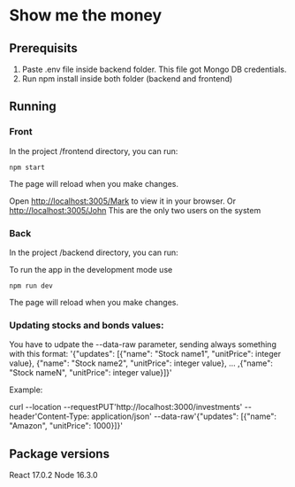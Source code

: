 # Show me the money

## Prerequisits

1. Paste .env file inside backend folder. This file got Mongo DB credentials.
2. Run npm install inside both folder (backend and frontend)

## Running

### Front

In the project /frontend directory, you can run:

`npm start`

The page will reload when you make changes.

Open [http://localhost:3005/Mark](http://localhost:3000) to view it in your browser. Or [http://localhost:3005/John](http://localhost:3000) 
This are the only two users on the system

### Back

In the project /backend directory, you can run:

To run the app in the development mode use

`npm run dev`

The page will reload when you make changes.

### Updating stocks and bonds values:

You have to udpate the --data-raw parameter, sending always something with this format:
'{"updates": [{"name": "Stock name1", "unitPrice": integer value}, {"name": "Stock name2", "unitPrice": integer value}, ... ,{"name": "Stock nameN", "unitPrice": integer value}]}'

Example:

curl --location --requestPUT'http://localhost:3000/investments' --header'Content-Type: application/json' --data-raw'{"updates": [{"name": "Amazon", "unitPrice": 1000}]}'

## Package versions

React 17.0.2
Node 16.3.0
